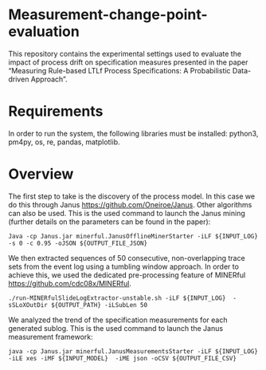 # Measurement-change-point-evaluation
This repository contains the experimental settings used to evaluate the impact of process drift on specification measures presented in the paper “Measuring Rule-based LTLf Process Specifications: A Probabilistic Data-driven Approach”.
# Requirements
In order to run the system, the following libraries must be installed: python3, pm4py, os, re, pandas, matplotlib.
# Overview
The first step to take is the discovery of the process model. In this case we do this through Janus https://github.com/Oneiroe/Janus. Other algorithms can also be used.
This is the used command to launch the Janus mining (further details on the parameters can be found in the paper):

`Java -cp Janus.jar minerful.JanusOfflineMinerStarter -iLF ${INPUT_LOG} -s 0 -c 0.95 -oJSON ${OUTPUT_FILE_JSON}`

We then extracted sequences of 50 consecutive, non-overlapping trace sets from the event log using a tumbling window approach. In order to achieve this, we used the dedicated pre-processing feature of MINERful https://github.com/cdc08x/MINERful.

`./run-MINERfulSlideLogExtractor-unstable.sh -iLF ${INPUT_LOG}  -sSLoXOutDir ${OUTPUT_PATH} -iLSubLen 50`

We analyzed the trend of the specification measurements for each generated sublog. This is the used command to launch the Janus measurement framework:

`java -cp Janus.jar minerful.JanusMeasurementsStarter -iLF ${INPUT_LOG}  -iLE xes -iMF ${INPUT_MODEL}  -iME json -oCSV ${OUTPUT_FILE_CSV}`

